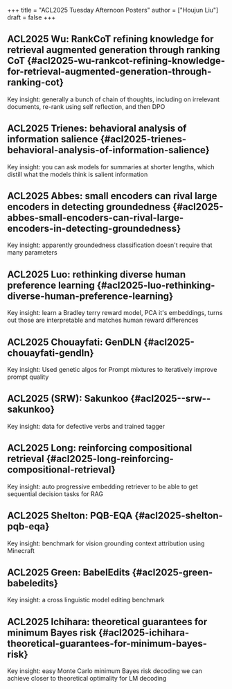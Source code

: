 +++
title = "ACL2025 Tuesday Afternoon Posters"
author = ["Houjun Liu"]
draft = false
+++

## ACL2025 Wu: RankCoT refining knowledge for retrieval augmented generation through ranking CoT {#acl2025-wu-rankcot-refining-knowledge-for-retrieval-augmented-generation-through-ranking-cot}

Key insight: generally a bunch of chain of thoughts, including on irrelevant documents, re-rank using self reflection, and then DPO


## ACL2025 Trienes: behavioral analysis of information salience {#acl2025-trienes-behavioral-analysis-of-information-salience}

Key insight: you can ask models for summaries at shorter lengths, which distill what the models think is salient information


## ACL2025 Abbes: small encoders can rival large encoders in detecting groundedness {#acl2025-abbes-small-encoders-can-rival-large-encoders-in-detecting-groundedness}

Key insight: apparently groundedness classification doesn't require that many parameters


## ACL2025 Luo: rethinking diverse human preference learning {#acl2025-luo-rethinking-diverse-human-preference-learning}

Key insight: learn a Bradley terry reward model, PCA it's embeddings, turns out those are interpretable and matches human reward differences


## ACL2025 Chouayfati: GenDLN {#acl2025-chouayfati-gendln}

Key insight: Used genetic algos for Prompt mixtures to iteratively improve prompt quality


## ACL2025 (SRW): Sakunkoo {#acl2025--srw--sakunkoo}

Key insight: data for defective verbs and trained tagger


## ACL2025 Long: reinforcing compositional retrieval {#acl2025-long-reinforcing-compositional-retrieval}

Key insight: auto progressive embedding retriever to be able to get sequential decision tasks for RAG


## ACL2025 Shelton: PQB-EQA {#acl2025-shelton-pqb-eqa}

Key insight: benchmark for vision grounding context attribution using Minecraft


## ACL2025 Green: BabelEdits {#acl2025-green-babeledits}

Key insight: a cross linguistic model editing benchmark


## ACL2025 Ichihara: theoretical guarantees for minimum Bayes risk {#acl2025-ichihara-theoretical-guarantees-for-minimum-bayes-risk}

Key insight: easy Monte Carlo minimum Bayes risk decoding we can achieve closer to theoretical optimality for LM decoding
